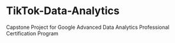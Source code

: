 # TikTok-Data-Analytics
Capstone Project for Google Advanced Data Analytics Professional Certification Program
